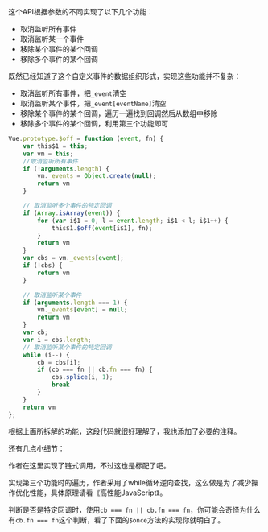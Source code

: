 这个API根据参数的不同实现了以下几个功能：

* 取消监听所有事件
* 取消监听某一个事件
* 移除某个事件的某个回调
* 移除多个事件的某个回调

既然已经知道了这个自定义事件的数据组织形式，实现这些功能并不复杂：

* 取消监听所有事件，把```_event```清空
* 取消监听某个事件，把```_event[eventName]```清空
* 移除某个事件的某个回调，遍历一遍找到回调然后从数组中移除
* 移除多个事件的某个回调，利用第三个功能即可

```javascript
Vue.prototype.$off = function (event, fn) {
	var this$1 = this;
	var vm = this;
	//取消监听所有事件
	if (!arguments.length) {
		vm._events = Object.create(null);
		return vm
	}

	// 取消监听多个事件的特定回调
	if (Array.isArray(event)) {
		for (var i$1 = 0, l = event.length; i$1 < l; i$1++) {
			this$1.$off(event[i$1], fn);
		}
		return vm
	}
	var cbs = vm._events[event];
	if (!cbs) {
		return vm
	}

	// 取消监听某个事件
	if (arguments.length === 1) {
		vm._events[event] = null;
		return vm
	}
	var cb;
	var i = cbs.length;
	// 取消监听某个事件的特定回调
	while (i--) {
		cb = cbs[i];
		if (cb === fn || cb.fn === fn) {
			cbs.splice(i, 1);
			break
		}
	}
	return vm
};
```

根据上面所拆解的功能，这段代码就很好理解了，我也添加了必要的注释。

还有几点小细节：

作者在这里实现了链式调用，不过这也是标配了吧。

实现第三个功能时的遍历，作者采用了while循环逆向查找，这么做是为了减少操作优化性能，具体原理请看《高性能JavaScript》。

判断是否是特定回调时，使用```cb === fn || cb.fn === fn```，你可能会奇怪为什么有```cb.fn === fn```这个判断，看了下面的```$once```方法的实现你就明白了。
